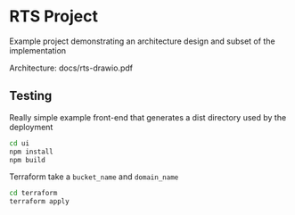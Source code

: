 # RTS Project

Example project demonstrating an architecture design and subset of the implementation

Architecture: docs/rts-drawio.pdf

## Testing

Really simple example front-end that generates a dist directory used by the deployment

```bash
cd ui
npm install
npm build
```

Terraform take a `bucket_name` and `domain_name`

```bash
cd terraform
terraform apply
```